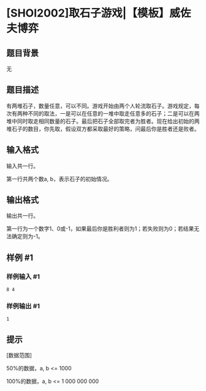 # [SHOI2002]取石子游戏|【模板】威佐夫博弈

## 题目背景

无

## 题目描述

有两堆石子，数量任意，可以不同。游戏开始由两个人轮流取石子。游戏规定，每次有两种不同的取法，一是可以在任意的一堆中取走任意多的石子；二是可以在两堆中同时取走相同数量的石子。最后把石子全部取完者为胜者。现在给出初始的两堆石子的数目，你先取，假设双方都采取最好的策略，问最后你是胜者还是败者。


## 输入格式

输入共一行。

第一行共两个数a, b，表示石子的初始情况。


## 输出格式

输出共一行。

第一行为一个数字1、0或-1，如果最后你是胜利者则为1；若失败则为0；若结果无法确定则为-1。


## 样例 #1

### 样例输入 #1
```
8 4
```

### 样例输出 #1

```
1
```

## 提示

[数据范围]

50%的数据，a, b <= 1000

100%的数据，a, b <= 1 000 000 000

